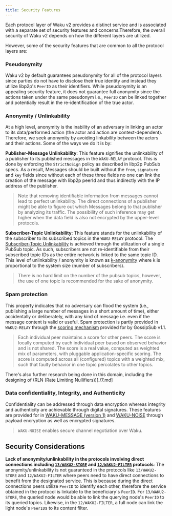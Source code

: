 ```yaml
---
title: Security Features
---
```


Each protocol layer of Waku v2 provides a distinct service and is associated with a separate set of security features and concerns.Therefore, the overall security of Waku v2 depends on how the different layers are utilized.

However, some of the security features that are common to all the protocol layers are:

### Pseudonymity

Waku v2 by default guarantees pseudonymity for all of the protocol layers since parties do not have to disclose their true identity
and instead they utilize libp2p's `PeerID` as their identifiers.
While pseudonymity is an appealing security feature, it does not guarantee full anonymity since the actions taken under the same pseudonym
i.e., `PeerID` can be linked together and potentially result in the re-identification of the true actor.

### Anonymity / Unlinkability

At a high level, anonymity is the inability of an adversary in linking an actor to its data/performed action (the actor and action are context-dependent).
Therefore, we seek anonymity by avoiding linkability between the actors and their actions. Some of the ways we do it is by:

**Publisher-Message Unlinkability**:
This feature signifies the unlinkability of a publisher to its published messages in the `WAKU-RELAY` protocol.
This is done by enforcing the `StrictNoSign` policy as described in libp2p PubSub specs. As a result, Messages should be built without the `from`, `signature` and `key` fields since without each of these three fields no one can link the creation of the message with libp2p peerId and thus indirectly with the IP address of the publisher.

> Note that removing identifiable information from messages cannot lead to perfect unlinkability. The direct connections of a publisher might be able to figure out which Messages belong to that publisher by analyzing its traffic. The possibility of such inference may get higher when the data field is also not encrypted by the upper-level protocols.

**Subscriber-Topic Unlinkability**:
This feature stands for the unlinkability of the subscriber to its subscribed topics in the `WAKU-RELAY` protocol.
The [Subscriber-Topic Unlinkability](https://rfc.vac.dev/spec/11/#security-analysis) is achieved through the utilization of a single PubSub topic.
As such, subscribers are not re-identifiable from their subscribed topic IDs as the entire network is linked to the same topic ID.
This level of unlinkability / anonymity is known as [k-anonymity](https://www.privitar.com/blog/k-anonymity-an-introduction/) where k is proportional to the system size (number of subscribers).

> There is no hard limit on the number of the pubsub topics, however, the use of one topic is recommended for the sake of anonymity.

### Spam protection

This property indicates that no adversary can flood the system (i.e., publishing a large number of messages in a short amount of time), either accidentally or deliberately, with any kind of message i.e. even if the message content is valid or useful.
Spam protection is partly provided in `WAKU2-RELAY` through the [scoring mechanism](https://github.com/libp2p/specs/blob/master/pubsub/gossipsub/gossipsub-v1.1.md#peer-scoring) provided for by GossipSub v1.1.

> Each individual peer maintains a score for other peers. The score is locally computed by each individual peer based on observed behavior and is not shared. The score is a real value, computed as weighted mix of parameters, with pluggable application-specific scoring. The score is computed across all (configured) topics with a weighted mix, such that faulty behavior in one topic percolates to other topics.

There's also further research being done in this domain, including the designing of (RLN (Rate Limiting Nullifiers))[./7.md]

### Data confidentiality, Integrity, and Authenticity

Confidentiality can be addressed through data encryption whereas integrity and authenticity are achievable through digital signatures.
These features are provided for in [WAKU-MESSAGE (version 1)](https://rfc.vac.dev/spec/14#version-1) and [WAKU-NOISE](https://rfc.vac.dev/spec/35/) through payload encryption as well as encrypted signatures.

> `WAKU-NOISE` enables secure channel negotiation over Waku.

## Security Considerations

**Lack of anonymity/unlinkability in the protocols involving direct connections including [`13/WAKU2-STORE`](https://rfc.vac.dev/spec/13/) and [`12/WAKU2-FILTER`](https://rfc.vac.dev/spec/12/) protocols**:
The anonymity/unlinkability is not guaranteed in the protocols like `13/WAKU2-STORE` and `12/WAKU2-FILTER` where peers need to have direct connections to benefit from the designated service.
This is because during the direct connections peers utilize `PeerID` to identify each other,
therefore the service obtained in the protocol is linkable to the beneficiary's `PeerID`.
For `13/WAKU2-STORE`, the queried node would be able to link the querying node's `PeerID` to its queried topics.
Likewise, in the `12/WAKU2-FILTER`, a full node can link the light node's `PeerID`s to its content filter.
